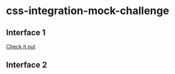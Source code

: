 # css-integration-mock-challenge

## Interface 1
<a href="https://interface-1.netlify.app/">Check it out</a>

## Interface 2
